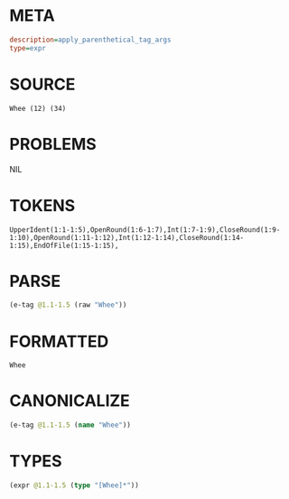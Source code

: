 # META
~~~ini
description=apply_parenthetical_tag_args
type=expr
~~~
# SOURCE
~~~roc
Whee (12) (34)
~~~
# PROBLEMS
NIL
# TOKENS
~~~zig
UpperIdent(1:1-1:5),OpenRound(1:6-1:7),Int(1:7-1:9),CloseRound(1:9-1:10),OpenRound(1:11-1:12),Int(1:12-1:14),CloseRound(1:14-1:15),EndOfFile(1:15-1:15),
~~~
# PARSE
~~~clojure
(e-tag @1.1-1.5 (raw "Whee"))
~~~
# FORMATTED
~~~roc
Whee
~~~
# CANONICALIZE
~~~clojure
(e-tag @1.1-1.5 (name "Whee"))
~~~
# TYPES
~~~clojure
(expr @1.1-1.5 (type "[Whee]*"))
~~~
